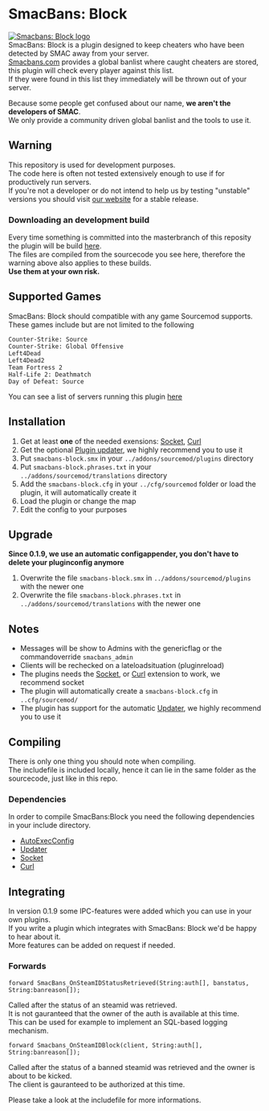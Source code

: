 # SmacBans: Block

[![Smacbans: Block logo](http://www.smacbans.com/images/plugin_noversion.png)](http://smacbans.com)  
SmacBans: Block is a plugin designed to keep cheaters who have been detected by SMAC away from your server.  
[Smacbans.com](http://smacbans.com) provides a global banlist where caught cheaters are stored, this plugin will check every player against this list.  
If they were found in this list they immediately will be thrown out of your server.  

Because some people get confused about our name, **we aren't the developers of SMAC**.  
We only provide a community driven global banlist and the tools to use it.


## Warning
This repository is used for development purposes.  
The code here is often not tested extensively enough to use if for productively run servers.  
If you're not a developer or do not intend to help us by testing "unstable" versions you should visit [our website](http://smacbans.com) for a stable release.  

### Downloading an development build
Every time something is committed into the masterbranch of this reposity the plugin will be build [here](http://vs.gugyclan.eu:8000/job/SmacBans-Block/).  
The files are compiled from the sourcecode you see here, therefore the warning above also applies to these builds.  
**Use them at your own risk.**


## Supported Games
SmacBans: Block should compatible with any game Sourcemod supports.  
These games include but are not limited to the following

    Counter-Strike: Source
    Counter-Strike: Global Offensive
    Left4Dead
    Left4Dead2
    Team Fortress 2
    Half-Life 2: Deathmatch
    Day of Defeat: Source

You can see a list of servers running this plugin [here](http://www.game-monitor.com/search.php?vars=smacbans_block_version)


## Installation
1. Get at least **one** of the needed exensions: [Socket](http://forums.alliedmods.net/showthread.php?t=67640), [Curl](http://forums.alliedmods.net/showthread.php?t=152216)  
2. Get the optional [Plugin updater](http://forums.alliedmods.net/showthread.php?t=169095), we highly recommend you to use it  
3. Put `smacbans-block.smx` in your `../addons/sourcemod/plugins` directory  
4. Put `smacbans-block.phrases.txt` in your `../addons/sourcemod/translations` directory  
5. Add the `smacbans-block.cfg` in your `../cfg/sourcemod` folder or load the plugin, it will automatically create it  
6. Load the plugin or change the map 
7. Edit the config to your purposes


## Upgrade
**Since 0.1.9, we use an automatic configappender, you don't have to delete your pluginconfig anymore**  

1. Overwrite the file `smacbans-block.smx` in `../addons/sourcemod/plugins` with the newer one
2. Overwrite the file `smacbans-block.phrases.txt` in `../addons/sourcemod/translations` with the newer one


## Notes
* Messages will be show to Admins with the genericflag or the commandoverride `smacbans_admin`  
* Clients will be rechecked on a lateloadsituation (pluginreload)  
* The plugins needs the [Socket](http://forums.alliedmods.net/showthread.php?t=67640), or [Curl](http://forums.alliedmods.net/showthread.php?t=152216) extension to work, we recommend socket   
* The plugin will automatically create a `smacbans-block.cfg` in `..cfg/sourcemod/`  
* The plugin has support for the automatic [Updater](http://forums.alliedmods.net/showthread.php?t=169095), we highly recommend you to use it


## Compiling
There is only one thing you should note when compiling.  
The includefile is included locally, hence it can lie in the same folder as the sourcecode, just like in this repo.

### Dependencies

In order to compile SmacBans:Block you need the following dependencies in your include directory.  
* [AutoExecConfig](https://github.com/Impact123/AutoExecConfig)
* [Updater](http://forums.alliedmods.net/showthread.php?t=169095)
* [Socket](http://forums.alliedmods.net/showthread.php?t=67640)
* [Curl](http://forums.alliedmods.net/showthread.php?t=152216)


## Integrating
In version 0.1.9 some IPC-features were added which you can use in your own plugins.  
If you write a plugin which integrates with SmacBans: Block we'd be happy to hear about it.  
More features can be added on request if needed.  

### Forwards


    forward SmacBans_OnSteamIDStatusRetrieved(String:auth[], banstatus, String:banreason[]);
Called after the status of an steamid was retrieved.  
It is not gauranteed that the owner of the auth is available at this time.  
This can be used for example to implement an SQL-based logging mechanism.


    forward Smacbans_OnSteamIDBlock(client, String:auth[], String:banreason[]);
Called after the status of a banned steamid was retrieved and the owner is about to be kicked.  
The client is gauranteed to be authorized at this time.


Please take a look at the includefile for more informations.

